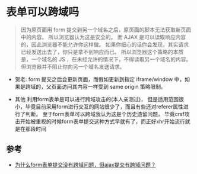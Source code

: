# 表单可以跨域吗

>因为原页面用 form 提交到另一个域名之后，原页面的脚本无法获取新页面中的内容。
所以浏览器认为这是安全的。
而 AJAX 是可以读取响应内容的，因此浏览器不能允许你这样做。
如果你细心的话你会发现，其实请求已经发送出去了，你只是拿不到响应而已。
所以浏览器这个策略的本质是，一个域名的 JS ，在未经允许的情况下，不得读取另一个域名的内容。
但浏览器并不阻止你向另一个域名发送请求。

- 贺老:
form 提交之后会更新页面，而假如更新到指定 iframe/window 中，如果是跨域的，父页面访问其内容一样受到 same origin 策略限制。


- 其他
利用form表单是可以进行跨域攻击的(本人亲测过)，
但是适用范围很小，毕竟目前采用form进行交互的网站很少了，而且有些还对referer属性进行了判断。
至于form表单可以跨域我认为这是个历史遗留问题，
毕竟crsf攻击开始被重视的时候form表单提交这种方式早就有了，而正好xhr开始流行就是在那段时间


## 参考
- [为什么form表单提交没有跨域问题，但ajax提交有跨域问题？](https://www.zhihu.com/question/31592553)
